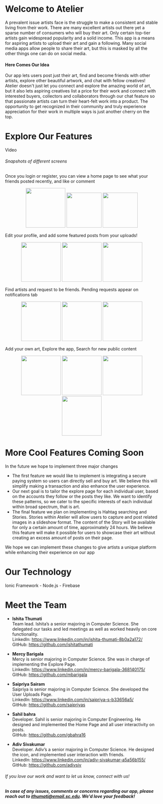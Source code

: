 # Welcome to Atelier

A prevalent issue artists face is the struggle to make a consistent and stable living from their work. There are many excellent artists out there yet a sparse number of consumers who will buy their art. Only certain top-tier artists gain widespread popularity and a solid income. This app is a means for aspiring artists to upload their art and gain a following. Many social media apps allow people to share their art, but this is masked by all the other things one can do on social media. 

#### Here Comes Our Idea

Our app lets users post just their art, find and become friends with other artists, explore other beautiful artwork, and chat with fellow creatives! Atelier doesn't just let you connect and explore the amazing world of art, but it also lets aspiring creatives list a price for their work and connect with interested buyers, collectors and collaborators through our chat feature so that passionate artists can turn their heart-felt work into a product. The opportunity to get recognized in their community and truly experience appreciation for their work in multiple ways is just another cherry on the top.

# Explore Our Features

Video

###### Snapshots of different screens


Once you login or register, you can view a home page to see what your friends posted recently, and like or comment<br>
<p float="left" align="middle">
    <a href="url"><img src="https://user-images.githubusercontent.com/32079112/56707061-69cb8400-66e5-11e9-9c46-9b0973fb98e0.PNG" width=130px></a>
 <a href="url"> <img src="https://user-images.githubusercontent.com/32079112/56707572-6df8a100-66e7-11e9-888a-fadaec260e32.jpeg" width=115px></a>
  <a href="url"><img src="https://user-images.githubusercontent.com/32079112/56707576-751faf00-66e7-11e9-8f1e-5c2aa4410cdf.jpeg" width=115px></a>
</p>

Edit your profile, and add some featured posts from your uploads!
<p float="left" align="middle">
<a href="url"><img src="https://user-images.githubusercontent.com/32079112/56708030-3c80d500-66e9-11e9-8c37-6bf97fc075de.PNG" width=130px></a>
<a href="url"><img src="https://user-images.githubusercontent.com/32079112/56707707-eeb79d00-66e7-11e9-9bdb-7896033fedeb.PNG" width=130px></a>
<a href="url"><img src="https://user-images.githubusercontent.com/32079112/56707711-f5461480-66e7-11e9-9915-2c7bc53fffc8.PNG" width=130px></a>
</p>

Find artists and request to be friends. Pending requests appear on notifications tab
<p float="left" align="middle">
<a href="url"><img src="https://user-images.githubusercontent.com/32079112/56708137-a600e380-66e9-11e9-80f1-e9c6ea0dd4d3.PNG" width=130px></a>
<a href="url"><img src="https://user-images.githubusercontent.com/32079112/56708157-b3b66900-66e9-11e9-8ea1-80efa17d0408.PNG" width=130px></a>
<a href="url"><img src="https://user-images.githubusercontent.com/32079112/56708168-bd3fd100-66e9-11e9-8c97-aa2798f71364.PNG" width=130px></a>
</p>

Add your own art, Explore the app, Search for new public content
<p float="left" align="middle">
<a href="url"><img src="https://user-images.githubusercontent.com/32079112/56708380-79010080-66ea-11e9-9726-ffea675762b0.PNG" width=130px></a>
<a href="url"><img src="https://user-images.githubusercontent.com/32079112/56708382-7dc5b480-66ea-11e9-8001-afd720828766.PNG" width=130px></a>
<a href="url"><img src="https://user-images.githubusercontent.com/32079112/56708389-81f1d200-66ea-11e9-9dc8-f19aa2480a1d.PNG" width=130px></a>
<a href="url"><img src="https://user-images.githubusercontent.com/32079112/56708392-84542c00-66ea-11e9-9c9d-4792b4c967f7.PNG" width=130px></a>
</p>


# More Cool Features Coming Soon

In the future we hope to implement three major changes<br>

* The first feature we would like to implement is integrating a secure paying system so users can directly sell and buy art. We believe this will simplify making a transaction and also enhance the user experience. 
* Our next goal is to tailor the explore page for each individual user, based on the accounts they follow or the posts they like. We want to identify these patterns, so we cater to the specific interests of each individual within broad spectrum, that is art. 
* The final feature we plan on implementing is Hahtag searching and Stories. Stories within Atelier will allow users to capture and post related images in a slideshow format. The content of the Story will be available for only a certain amount of time, approximately 24 hours. We believe this feature will make it possible for users to showcase their art without creating an excess amount of posts on their page. <br>

We hope we can implement these changes to give artists a unique platform while enhancing their experience on our app



# Our Technology

Ionic Framework - Node.js - Firebase

# Meet the Team

- **Ishita Thumati** <br> Team lead. Ishita’s a senior majoring in Computer Science. She delegated our tasks and led meetings as well as worked heavily on core functionality.<br>
    LinkedIn: https://www.linkedin.com/in/ishita-thumati-8b0a2a172/ <br>
    GitHub: https://github.com/ishitathumati


- **Mercy Barigala** <br>
Mercy is senior majoring in Computer Science. She was in charge of implementing the Explore Page.<br>
LinkedIn: https://www.linkedin.com/in/mercy-barigala-368140175/ <br>
GitHub: https://github.com/mbarigala


- **Saipriya Sairam** <br>
Saipriya is senior majoring in Computer Science. She developed the User Uploads Page. <br>
LinkedIn: https://www.linkedin.com/in/saipriya-s-b33656a5/ <br>
GitHub: https://github.com/saipriyas


- **Sahil bahra** <br>
Developer. Sahil is senior majoring in Computer Engineering. He designed and implemented the Home Page and all user interactivity on posts. <br>
GitHub: https://github.com/gbahra16

- **Adiv Sivakumar** <br>
Developer. Adiv’s a senior majoring in Computer Science. He designed the icon, and implemented user interaction with friends. <br>
LinkedIn: https://www.linkedin.com/in/adiv-sivakumar-a5a56b155/ <br>
GitHub: https://github.com/adivsiv



###### If you love our work and want to let us know, connect with us! 

##### In case of any issues, comments or concerns regarding our app, please reach out to __***ithumati@email.sc.edu.***__ We'd love your feedback!
